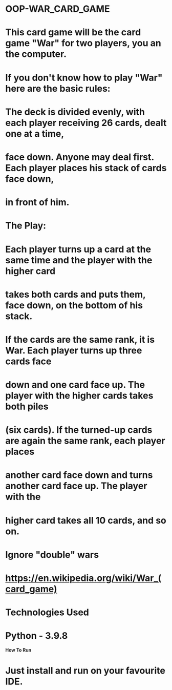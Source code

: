 # OOP-WAR_CARD_GAME

# This card game will be the card game "War" for two players, you an the computer. 
# If you don't know how to play "War" here are the basic rules:
#
# The deck is divided evenly, with each player receiving 26 cards, dealt one at a time,
# face down. Anyone may deal first. Each player places his stack of cards face down,
# in front of him.
#
# The Play:
#
# Each player turns up a card at the same time and the player with the higher card
# takes both cards and puts them, face down, on the bottom of his stack.
#
# If the cards are the same rank, it is War. Each player turns up three cards face
# down and one card face up. The player with the higher cards takes both piles
# (six cards). If the turned-up cards are again the same rank, each player places
# another card face down and turns another card face up. The player with the
# higher card takes all 10 cards, and so on.
#
# Ignore "double" wars
#
# https://en.wikipedia.org/wiki/War_(card_game)

# Technologies Used
# Python - 3.9.8

**How To Run**
# Just install and run on your favourite IDE.
